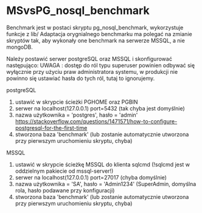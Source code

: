 # MSvsPG_nosql_benchmark

Benchmark jest w postaci skryptu pg_nosql_benchmark, wykorzystuje funkcje z lib/
Adaptacja orygnialnego benchmarku ma polegać na zmianie skryptów tak, aby wykonały one benchmark na serwerze MSSQL, a nie mongoDB.

Należy postawić serwer postgreSQL oraz MSSQL i skonfigurować następująco:
UWAGA : dostęp do ról typu superuser powinien odbywać się wyłącznie przy użyciu praw administratora systemu, w produkcji nie powinno się ustawiać hasła do tych ról, tutaj to ignorujemy.

postgreSQL
1. ustawić w skrypcie ścieżki PGHOME oraz PGBIN
2. serwer na localhost(127.0.0.1) port=5432 (tak chyba jest domyślnie)
3. nazwa użytkownika = 'postgres', hasło = 'admin' https://stackoverflow.com/questions/1471571/how-to-configure-postgresql-for-the-first-time
4. stworzona baza 'benchmark' (lub zostanie automatycznie utworzona przy pierwszym uruchomieniu skryptu, chyba)

MSSQL
1. ustawić w skrypcie ścieżkę MSSQL do klienta sqlcmd (!sqlcmd jest w oddzielnym pakiecie od mssql-server!)
2. serwer na localhost(127.0.0.1) port=27017 (chyba domyślnie)
3. nazwa użytkownika = 'SA', hasło = 'Admin1234' (SuperAdmin, domyślna rola, hasło podawane przy konfiguracji)
4. stworzona baza 'benchmark' (lub zostanie automatycznie utworzona przy pierwszym uruchomieniu skryptu, chyba)
